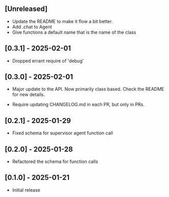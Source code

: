 ## [Unreleased]

- Update the README to make it flow a bit better.
- Add .chat to Agent
- Give functions a default name that is the name of the class

## [0.3.1] - 2025-02-01

- Dropped errant require of 'debug'

## [0.3.0] - 2025-02-01

- Major update to the API. Now primarily class based.
  Check the README for new details.

- Require updating CHANGELOG.md in each PR, but only in PRs.

## [0.2.1] - 2025-01-29

- Fixed schema for supervisor agent function call

## [0.2.0] - 2025-01-28

- Refactored the schema for function calls

## [0.1.0] - 2025-01-21

- Initial release
